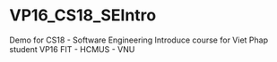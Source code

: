 # VP16_CS18_SEIntro
Demo for CS18 - Software Engineering Introduce course for Viet Phap student VP16 FIT - HCMUS - VNU

